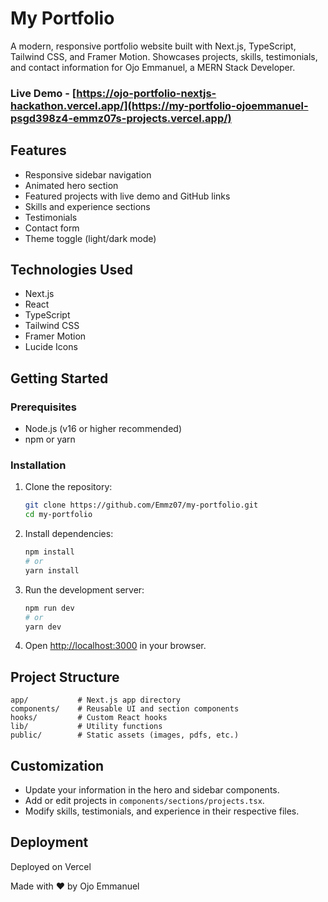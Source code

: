 # My Portfolio

A modern, responsive portfolio website built with Next.js, TypeScript, Tailwind CSS, and Framer Motion. Showcases projects, skills, testimonials, and contact information for Ojo Emmanuel, a MERN Stack Developer.

### Live Demo - [https://ojo-portfolio-nextjs-hackathon.vercel.app/](https://my-portfolio-ojoemmanuel-psgd398z4-emmz07s-projects.vercel.app/)

## Features
- Responsive sidebar navigation
- Animated hero section
- Featured projects with live demo and GitHub links
- Skills and experience sections
- Testimonials
- Contact form
- Theme toggle (light/dark mode)

## Technologies Used
- Next.js
- React
- TypeScript
- Tailwind CSS
- Framer Motion
- Lucide Icons

## Getting Started

### Prerequisites
- Node.js (v16 or higher recommended)
- npm or yarn

### Installation
1. Clone the repository:
   ```bash
   git clone https://github.com/Emmz07/my-portfolio.git
   cd my-portfolio
   ```
2. Install dependencies:
   ```bash
   npm install
   # or
   yarn install
   ```
3. Run the development server:
   ```bash
   npm run dev
   # or
   yarn dev
   ```
4. Open [http://localhost:3000](http://localhost:3000) in your browser.

## Project Structure
```
app/           # Next.js app directory
components/    # Reusable UI and section components
hooks/         # Custom React hooks
lib/           # Utility functions
public/        # Static assets (images, pdfs, etc.)
```

## Customization
- Update your information in the hero and sidebar components.
- Add or edit projects in `components/sections/projects.tsx`.
- Modify skills, testimonials, and experience in their respective files.

## Deployment
Deployed on Vercel


Made with ❤️ by Ojo Emmanuel
